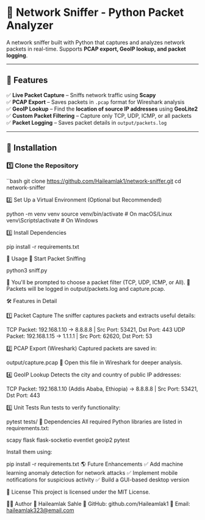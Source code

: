 # 🚀 Network Sniffer - Python Packet Analyzer

A network sniffer built with Python that captures and analyzes network packets in real-time. Supports **PCAP export, GeoIP lookup, and packet logging**.

---

## 📌 Features
✅ **Live Packet Capture** – Sniffs network traffic using **Scapy**  
✅ **PCAP Export** – Saves packets in `.pcap` format for Wireshark analysis  
✅ **GeoIP Lookup** – Find the **location of source IP addresses** using **GeoLite2**  
✅ **Custom Packet Filtering** – Capture only TCP, UDP, ICMP, or all packets  
✅ **Packet Logging** – Saves packet details in `output/packets.log`  

---

## 🚀 Installation

### **1️⃣ Clone the Repository**

``bash
git clone https://github.com/Haileamlak1/network-sniffer.git
cd network-sniffer


2️⃣ Set Up a Virtual Environment (Optional but Recommended)

python -m venv venv
source venv/bin/activate  # On macOS/Linux
venv\Scripts\activate     # On Windows


3️⃣ Install Dependencies

pip install -r requirements.txt


🎯 Usage
🔹 Start Packet Sniffing

python3 sniff.py

📌 You'll be prompted to choose a packet filter (TCP, UDP, ICMP, or All).
📌 Packets will be logged in output/packets.log and capture.pcap.


🛠️ Features in Detail

1️⃣ Packet Capture
The sniffer captures packets and extracts useful details:

TCP Packet: 192.168.1.10 -> 8.8.8.8 | Src Port: 53421, Dst Port: 443
UDP Packet: 192.168.1.15 -> 1.1.1.1 | Src Port: 62620, Dst Port: 53


2️⃣ PCAP Export (Wireshark)
Captured packets are saved in:

output/capture.pcap
🔹 Open this file in Wireshark for deeper analysis.



4️⃣ GeoIP Lookup
Detects the city and country of public IP addresses:

TCP Packet: 192.168.1.10 (Addis Ababa, Ethiopia) -> 8.8.8.8 | Src Port: 53421, Dst Port: 443

5️⃣ Unit Tests
Run tests to verify functionality:

pytest tests/
📌 Dependencies
All required Python libraries are listed in requirements.txt:

scapy
flask
flask-socketio
eventlet
geoip2
pytest

Install them using:

pip install -r requirements.txt
🌎 Future Enhancements
✅ Add machine learning anomaly detection for network attacks
✅ Implement mobile notifications for suspicious activity
✅ Build a GUI-based desktop version

📜 License
This project is licensed under the MIT License.

👨‍💻 Author
📌 Haileamlak Sahle
🔗 GitHub: github.com/Haileamlak1
📧 Email: haileamlak323@email.com
